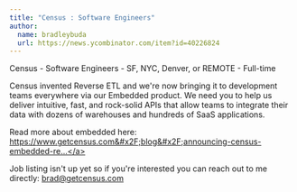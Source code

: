 ```yaml
---
title: "Census : Software Engineers"
author:
  name: bradleybuda
  url: https://news.ycombinator.com/item?id=40226824
---
```

Census - Software Engineers - SF, NYC, Denver, or REMOTE - Full-time

Census invented Reverse ETL and we&#x27;re now bringing it to development teams everywhere via our Embedded product. We need you to help us deliver intuitive, fast, and rock-solid APIs that allow teams to integrate their data with dozens of warehouses and hundreds of SaaS applications.

Read more about embedded here: <a href="https:&#x2F;&#x2F;www.getcensus.com&#x2F;blog&#x2F;announcing-census-embedded-reverse-etl" rel="nofollow">https:&#x2F;&#x2F;www.getcensus.com&#x2F;blog&#x2F;announcing-census-embedded-re...</a>

Job listing isn&#x27;t up yet so if you&#x27;re interested you can reach out to me directly: brad@getcensus.com
